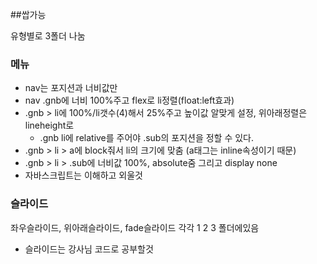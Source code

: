 ##쌉가능

유형별로 3폴더 나눔

### 메뉴

- nav는 포지션과 너비값만
- nav .gnb에 너비 100%주고 flex로 li정렬(float:left효과)
- .gnb > li에 100%/li갯수(4)해서 25%주고 높이값 알맞게 설정, 위아래정렬은 lineheight로
    - .gnb li에 relative를 주어야 .sub의 포지션을 정할 수 있다.
- .gnb > li > a에 block줘서 li의 크기에 맞춤 (a태그는 inline속성이기 때문)
- .gnb > li > .sub에 너비값 100%, absolute줌 그리고 display none
- 자바스크립트는 이해하고 외울것 

### 슬라이드
좌우슬라이드, 위아래슬라이드, fade슬라이드 각각 1 2 3 폴더에있음
- 슬라이드는 강사님 코드로 공부할것
